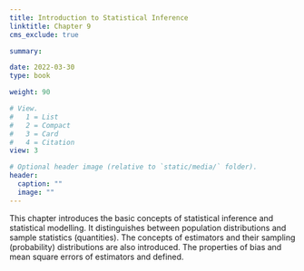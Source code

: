 ```yaml
---
title: Introduction to Statistical Inference
linktitle: Chapter 9
cms_exclude: true

summary: 

date: 2022-03-30
type: book

weight: 90

# View.
#   1 = List
#   2 = Compact
#   3 = Card
#   4 = Citation
view: 3

# Optional header image (relative to `static/media/` folder).
header:
  caption: ""
  image: ""
---
```

<p>
 This chapter introduces the basic concepts of statistical inference and statistical modelling. It distinguishes between population distributions and sample statistics (quantities). The concepts of estimators and their sampling (probability) distributions are also introduced.  The properties of bias and mean square errors of estimators and defined. 

